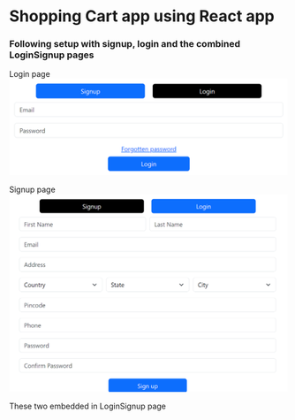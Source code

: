 # Shopping Cart app using React app

### Following setup with signup, login and the combined LoginSignup pages

Login page 
![login page](images/login.png)

Signup page
![signup page](images/signup.png)

These two embedded in LoginSignup page
